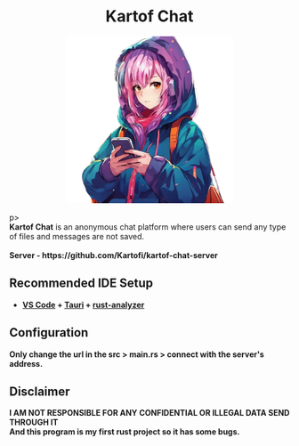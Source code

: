 <center><b><h1>Kartof Chat</h1></b></center>

<p align="center"><img width="300px" src="./imgs/icon.png"></p>p>
<br>
<b>Kartof Chat</b> is an anonymous chat platform where users can send any type of files and messages are not saved.
<br><br>
<b>Server - https://github.com/Kartofi/kartof-chat-server

## Recommended IDE Setup

- [VS Code](https://code.visualstudio.com/) + [Tauri](https://marketplace.visualstudio.com/items?itemName=tauri-apps.tauri-vscode) + [rust-analyzer](https://marketplace.visualstudio.com/items?itemName=rust-lang.rust-analyzer)

## Configuration

Only change the url in the src > main.rs > connect with the server's address.

## Disclaimer

<b>
I AM NOT RESPONSIBLE FOR ANY CONFIDENTIAL OR ILLEGAL DATA SEND THROUGH IT</b>
<br>
And this program is my first rust project so it has some bugs.
